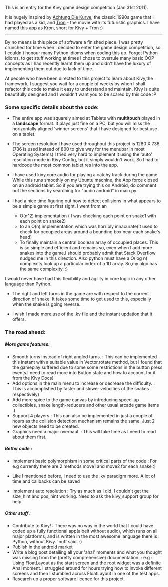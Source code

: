 This is an entry for the Kivy game design competition (Jan 31st 2011).

It is hugely inspired by [Achtung Die Kurve](http://en.wikipedia.org/wiki/Achtung,_die_Kurve!), the classic 1990s game that I had played as a kid, and [Tron](http://en.wikipedia.org/wiki/Tron:_Legacy) - the movie with its futuristic graphics.
I have named this app as Kron, short for Kivy + Tron :)

--------------------------------------------------------------------------------------

By no means is this piece of software a finished piece. I was pretty crunched for time when I decided to enter the game design competition, so I couldn't honour many Python idioms when coding this up. Forget Python idioms, to get stuff working at times I chose to overrule many basic OOP concepts as I had recently learnt them up and didn't have the luxury of implementing them out due to lack of time. 

At people who have been directed to this project to learn about Kivy,the framework, I suggest you wait for a couple of weeks by when I shall refactor this code to make it easy to understand and maintain. Kivy is quite beautifully designed and I wouldn't want you to be scared by this code :P

### Some specific details about the code:

* The entire app was squarely aimed at Tablets with **multitouch** played in a **landscape** format. It plays just fine on a PC, but you will miss the horizontally aligned 'winner screens' that I have designed for best use on a tablet.

* The screen resolution I have used throughout this project is 1280 X 736. (736 is used instead of 800 to give way for the menubar in most Operating Systems).I tried very hard to implement it using the 'auto' resolution mode in Kivy Config, but it simply wouldn't work. So I had to hardcode the most common tablet res into the app.

* I have used kivy.core.audio for playing a catchy track during the game. While this runs smoothly on my Ubuntu machine, the App force closed on an android tablet. So if you are trying this on Android, do comment out the sections by searching for "audio android" in main.py

* I had a nice time figuring out how to detect collisions in what appears to be a simple game at first sight. I went from an 
    * O(n^2) implementation ( I was checking each point on snake1 with each point on snake2)
    * to an O(n) implementation which was horribly innacurate(It used to check for occupied areas around a bounding box near each snake's head)
    * To finally maintain a central boolean array of occupied places. This is so simple and efficient and remains so, even when I add more snakes into the game.I should probably admit that Stack Overflow nudged me in this direction. Also python must have a O(log n) complexity look up a particular index of a 1D array. So,my algo has the same complexity. :)
    
I would never have had this flexibility and agility in core logic in any other language than Python.

* The right and left turns in the game are with respect to the current direction of snake. It takes some time to get used to this, especially when the snake is going reverse.
    
* I wish I made more use of the .kv file and the instant updation that it offers.

### The road ahead:

##### More game features:

* Smooth turns instead of right angled turns. 
    : This can be implemented this instant with a suitable value in Vector.rotate method, but I found that the gameplay suffered due to some some restrictions in the button press events.I need to read more into Button state and how to account for it from the Kivy Docs)
* Add options in the main menu to increase or decrease the difficulty. 
    : This is accomplished by faster and slower velocities of the snakes respectively)
* Add more spice to the game canvas by introducing speed-up collectibles, snake length-reducers and other usual arcade game items :)
* Support 4 players
    : This can also be implemented in just a couple of hours as the collision detection mechanism remains the same. Just 2 new objects need to be created.
* Graphics need a major overhaul. 
    : This will take time as I need to read about them first.
    
##### Better code :

* Implement basic polymorphism in some critical parts of the code
    : For e.g currently there are 2 methods move1 and move2 for each snake :|
    
* Like I mentioned before, I need to use the .kv paradigm more. A lot of time and callbacks can be saved

* Implement auto resolution
    : Try as much as I did, I couldn't get the size_hint and pos_hint working. Need to ask the kivy_support group for help.

##### Other stuff :

* Contribute to Kivy!
    : There was no way in the world that I could have coded up a fully functional app(albeit without audio), which runs on all major platforms, and is written in the most awesome language there is : Python, without Kivy. 'nuff said. :)
* Publish in the android market
* Write a blog post detailing all your 'aha!' moments and what you thought was missing from the (pretty comprehensive) documentation.
    : e.g : Using FloatLayout as the start screen and the root widget was a definite Aha! moment. I struggled around for hours trying how to invoke different screens and then I stumbled across FloatLayout in one of the test apps.
* Research up a proper software licence for this project.
    



    
    
    
    
